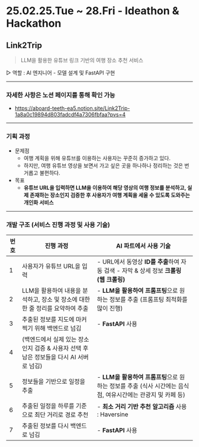 # 25.02.25.Tue ~ 28.Fri - Ideathon & Hackathon


## Link2Trip

> LLM을 활용한 유튜브 링크 기반의 여행 장소 추천 서비스
> 

▷ 역할 : AI 엔지니어 - 모델 설계 및 FastAPI 구현

---

### 자세한 사항은 노션 페이지를 통해 확인 가능

- https://aboard-teeth-ea5.notion.site/Link2Trip-1a8a0c19894d803fadcdf4a7306fbfaa?pvs=4

---

### 기획 과정

- 문제점
    - 여행 계획을 위해 유튜브를 이용하는 사용자는 꾸준히 증가하고 있다.
    - 하지만, 여행 유튜브 영상을 보면서 가고 싶은 곳을 하나하나 정리하는 것은 번거롭고 불편하다.
- 목표
    - **유튜브 URL을 입력하면 LLM을 이용하여 해당 영상의 여행 정보를 분석하고, 실제 존재하는 장소인지 검증한 후 사용자가 여행 계획을 세울 수 있도록 도와주는 개인화 서비스**

---

### 개발 구조 (서비스 진행 과정 및 사용 기술)

| 번호 | 진행 과정 | AI 파트에서 사용 기술 |
| --- | --- | --- |
| 1 | 사용자가 유튜브 URL을 입력  | - URL에서 동영상 **ID를 추출**하여 자동 검색 - 자막 & 상세 정보 **크롤링 (웹 크롤링)** |
| 2 | LLM을 활용하여 내용을 분석하고, 장소 및 장소에 대한 한 줄 정리를 요약하여 추출 | - **LLM을 활용하여 프롬프팅**으로 원하는 정보를 추출 (프롬프팅 최적화를 많이 진행) |
| 3 | 추출된 정보를 지도에 마커찍기 위해 백엔드로 넘김 | - **FastAPI** 사용 |
| 4 | (백엔드에서 실제 있는 장소 인지 검증 & 사용자 선택 후 남은 정보들을 다시 AI 서버로 넘김) |  |
| 5 | 정보들을 기반으로 일정을 추출 | - **LLM을 활용하여 프롬프팅**으로 원하는 정보를 추출 (식사 시간에는 음식점, 여유시간에는 관광지 및 카페 등) |
| 6 | 추출된 일정을 하루를 기준으로 최단 거리로 경로 추천 | - **최소 거리 기반 추천 알고리즘** 사용 : Haversine |
| 7 | 추출된 정보를 다시 백엔드로 넘김 | - **FastAPI** 사용 |
